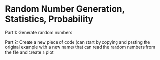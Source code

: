 # Random Number Generation, Statistics, Probability

Part 1: Generate random numbers 

Part 2: Create a new piece of code (can start by copying and pasting the original example with a new name) that can read the random numbers from the file and create a plot

